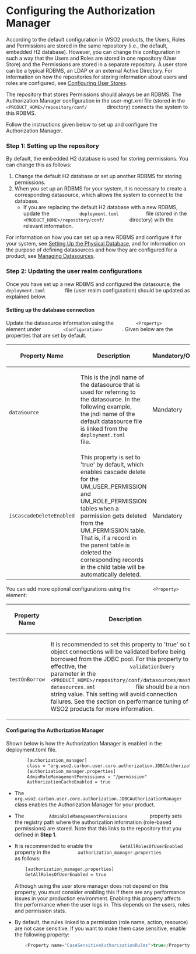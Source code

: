 # Configuring the Authorization Manager

According to the default configuration in WSO2 products, the Users,
Roles and Permissions are stored in the same repository (i.e., the
default, embedded H2 database). However, you can change this
configuration in such a way that the Users and Roles are stored in one
repository (User Store) and the Permissions are stored in a separate
repository. A user store can be a typical RDBMS, an LDAP or an external
Active Directory. For information on how the repositories for storing
information about users and roles are configured, see [Configuring User
Stores](../../learn/configuring-user-stores).

The repository that stores Permissions should always be an RDBMS. The
Authorization Manager configuration in the user-mgt.xml file (stored in
the `         <PRODUCT_HOME>/repository/conf/        ` directory)
connects the system to this RDBMS.

Follow the instructions given below to set up and configure the
Authorization Manager.

### Step 1: Setting up the repository

By default, the embedded H2 database is used for storing permissions.
You can change this as follows:

1.  Change the default H2 database or set up another RDBMS for storing
    permissions.
2.  When you set up an RDBMS for your system, it is necessary to create
    a corresponding datasource, which allows the system to connect to
    the database.
    -   If you are replacing the default H2 database with a new RDBMS,
        update the `            deployment.toml           ` file
        (stored in the
        `            <PRODUCT_HOME>/repository/conf/          `
        directory) with the relevant information.

For information on how you can set up a new RDBMS and configure it for
your system, see [Setting Up the Physical
Database](../../administer/setting-up-the-physical-database), and for information on
the purpose of defining datasources and how they are configured for a
product, see [Managing Datasources](../../administer/managing-datasources).

### Step 2: Updating the user realm configurations

Once you have set up a new RDBMS and configured the datasource, the
`         deployment.toml        ` file (user realm configuration) should
be updated as explained below.

#### Setting up the database connection

Update the datasource information using the
`         <Property>        ` element under
`         <Configuration>        ` . Given below are the properties that
are set by default.

<table>
<colgroup>
<col style="width: 33%" />
<col style="width: 33%" />
<col style="width: 33%" />
</colgroup>
<thead>
<tr class="header">
<th><p>Property Name</p></th>
<th><p>Description</p></th>
<th>Mandatory/Optional</th>
</tr>
</thead>
<tbody>
<tr class="odd">
<td><code>             dataSource            </code></td>
<td><p>This is the jndi name of the datasource that is used for referring to the datasource. In the following example, the jndi name of the default datasource file is linked from the <code>             deployment.toml           </code> file.</p></td>
<td>Mandatory</td>
</tr>
<tr class="even">
<td><pre><code>isCascadeDeleteEnabled</code></pre></td>
<td>This property is set to 'true' by default, which enables cascade delete for the UM_USER_PERMISSION and UM_ROLE_PERMISSION tables when a permission gets deleted from the UM_PERMISSION table. That is, if a record in the parent table is deleted the corresponding records in the child table will be automatically deleted.</td>
<td>Mandatory</td>
</tr>
</tbody>
</table>

You can add more optional configurations using the
`         <Property>        ` element:

<table>
<colgroup>
<col style="width: 33%" />
<col style="width: 33%" />
<col style="width: 33%" />
</colgroup>
<thead>
<tr class="header">
<th><p>Property Name</p></th>
<th><p>Description</p></th>
<th>Mandatory/Optional</th>
</tr>
</thead>
<tbody>
<tr class="odd">
<td><code>             testOnBorrow            </code></td>
<td><p>It is recommended to set this property to 'true' so that object connections will be validated before being borrowed from the JDBC pool. For this property to be effective, the <code>              validationQuery             </code> parameter in the <code>              &lt;PRODUCT_HOME&gt;/repository/conf/datasources/master-datasources.xml             </code> file should be a non-string value. This setting will avoid connection failures. See the section on performance tuning of WSO2 products for more information.</p></td>
<td>Optional</td>
</tr>
</tbody>
</table>

#### Configuring the Authorization Manager

Shown below is how the Authorization Manager is enabled in the
deployment.toml file.

``` xml
        [authorization_manager]
        class = "org.wso2.carbon.user.core.authorization.JDBCAuthorizationManager"
        [authorization_manager.properties]
        AdminRoleManagementPermissions = "/permission"
        AuthorizationCacheEnabled = true
```

-   The
    `          org.wso2.carbon.user.core.authorization.JDBCAuthorizationManager         `
    class enables the Authorization Manager for your product.
-   The `          AdminRoleManagementPermissions         ` property
    sets the registry path where the authorization information
    (role-based permissions) are stored. Note that this links to the
    repository that you defined in **Step 1**.
-   It is recommended to enable the
    `           GetAllRolesOfUserEnabled          ` property in the
    `           authorization_manager.properties          ` as follows:  

    ``` xml
        [authorization_manager.properties]
        GetAllRolesOfUserEnabled = true
    ```

    Although using the user store manager does not depend on this
    property, you must consider enabling this if there are any
    performance issues in your production environment. Enabling this
    property affects the performance when the user logs in. This depends
    on the users, roles and permission stats.

-   By default, the rules linked to a permission (role name, action,
    resource) are not case sensitive. If you want to make them case
    sensitive, enable the following property:

    ``` java
        <Property name="CaseSensitiveAuthorizationRules">true</Property>
    ```
